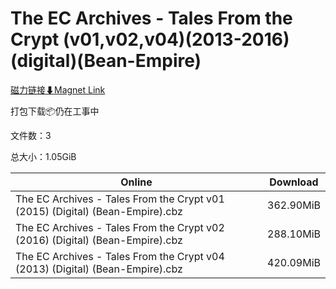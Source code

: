# The EC Archives - Tales From the Crypt (v01,v02,v04)(2013-2016)(digital)(Bean-Empire)

[磁力链接⬇Magnet Link](magnet:?xt=urn:btih:f64db02b145f3031ebb2180580e8cf3d3b989d66&dn=The%20EC%20Archives%20-%20Tales%20From%20the%20Crypt%20%28v01%2Cv02%2Cv04%29%282013-2016%29%28digital%29%28Bean-Empire%29)

打包下载📦仍在工事中

文件数：3

总大小：1.05GiB

Online | Download
--- | ---
The EC Archives - Tales From the Crypt v01 (2015) (Digital) (Bean-Empire).cbz | 362.90MiB
The EC Archives - Tales From the Crypt v02 (2016) (Digital) (Bean-Empire).cbz | 288.10MiB
The EC Archives - Tales From the Crypt v04 (2013) (Digital) (Bean-Empire).cbz | 420.09MiB